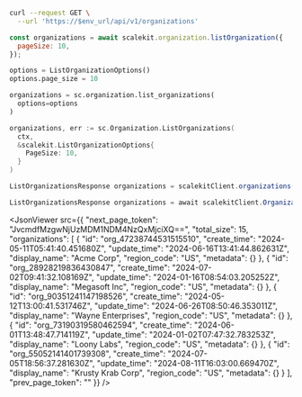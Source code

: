 <CodeWithHeader method="get" endpoint="/api/v1/organizations">
<Tabs groupId="tech-stack" querystring>
<TabItem value="curl" label="cURL">

```bash showLineNumbers
curl --request GET \
  --url 'https://$env_url/api/v1/organizations'
```

</TabItem>
<TabItem value="nodejs" label="Node.js">

```js showLineNumbers
const organizations = await scalekit.organization.listOrganization({
  pageSize: 10,
});
```

</TabItem>
<TabItem value="py" label="Python">

```python showLineNumbers
options = ListOrganizationOptions()
options.page_size = 10

organizations = sc.organization.list_organizations(
  options=options
)

```

</TabItem>
<TabItem value="golang" label="Go">

```go showLineNumbers
organizations, err := sc.Organization.ListOrganizations(
  ctx,
  &scalekit.ListOrganizationOptions{
    PageSize: 10,
  }
)
```

</TabItem>

<TabItem value="java" label="Java">

```java showLineNumbers
ListOrganizationsResponse organizations = scalekitClient.organizations().listOrganizations(10, "");
```

</TabItem>

<TabItem value="dotnet" label=".NET">

```csharp showLineNumbers
ListOrganizationsResponse organizations = await scalekitClient.Organization.ListOrganizations(10);
```

</TabItem>

</Tabs>
</CodeWithHeader>
<CodeWithHeader title="Response">

<JsonViewer src={{
    "next_page_token": "JvcmdfMzgwNjUzMDM1NDM4NzQxMjciXQ==",
    "total_size": 15,
    "organizations": [
        {
            "id": "org_47238744531515510",
            "create_time": "2024-05-11T05:41:40.451680Z",
            "update_time": "2024-06-16T13:41:44.862631Z",
            "display_name": "Acme Corp",
            "region_code": "US",
            "metadata": {}
        },
        {
            "id": "org_28928219836430847",
            "create_time": "2024-07-02T09:41:32.108169Z",
            "update_time": "2024-01-16T08:54:03.205252Z",
            "display_name": "Megasoft Inc",
            "region_code": "US",
            "metadata": {}
        },
        {
            "id": "org_90351241147198526",
            "create_time": "2024-05-12T13:00:41.531746Z",
            "update_time": "2024-06-26T08:50:46.353011Z",
            "display_name": "Wayne Enterprises",
            "region_code": "US",
            "metadata": {}
        },
        {
            "id": "org_73190319580462594",
            "create_time": "2024-06-01T13:48:47.714119Z",
            "update_time": "2024-01-02T07:47:32.783253Z",
            "display_name": "Loony Labs",
            "region_code": "US",
            "metadata": {}
        },
        {
            "id": "org_55052141401739308",
            "create_time": "2024-07-05T18:56:37.281630Z",
            "update_time": "2024-08-11T16:03:00.669470Z",
            "display_name": "Krusty Krab Corp",
            "region_code": "US",
            "metadata": {}
        }
    ],
    "prev_page_token": ""
}} />

</CodeWithHeader>
